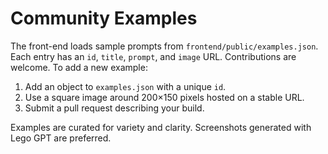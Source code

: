 # Community Examples

The front-end loads sample prompts from `frontend/public/examples.json`. Each entry has an `id`, `title`, `prompt`, and `image` URL. Contributions are welcome. To add a new example:

1. Add an object to `examples.json` with a unique `id`.
2. Use a square image around 200×150 pixels hosted on a stable URL.
3. Submit a pull request describing your build.

Examples are curated for variety and clarity. Screenshots generated with Lego GPT are preferred.
